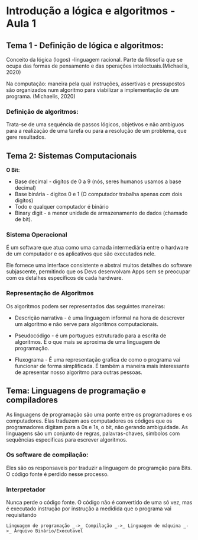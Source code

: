 # Introdução a lógica e algoritmos - Aula 1


## Tema 1 - Definição de lógica e algoritmos: 
 Conceito da lógica (logos) -linguagem racional. Parte da filosofia que se ocupa das formas de pensamento e das operações intelectuais.(Michaelis, 2020)

 Na computação: maneira pela qual instruções, assertivas e pressupostos são organizados num algoritmo para viabilizar a implementação de um programa. (Michaelis, 2020)

 ### Definição de algoritmos:
 Trata-se de uma sequência de passos lógicos, objetivos e não ambiguos para a realização de uma tarefa ou para a resolução de um problema, que gere resultados.

## Tema 2:  Sistemas Computacionais
**O Bit:**
- Base decimal - digítos de 0 a 9 (nós, seres humanos usamos a base decimal)
- Base binária - digítos 0 e 1 (O computador trabalha apenas com dois digítos)
- Todo e qualquer computador é binário
- Binary digit - a menor unidade de armazenamento de dados (chamado de bit).

### Sistema Operacional
É um software que atua como uma camada intermediária entre o hardware de um computador e os aplicativos que são executados nele. 

Ele fornece uma interface consistente e abstrai muitos detalhes do software subjascente, permitindo que os Devs desenvolvam Apps sem se preocupar com os detalhes específicos de cada hardware.

### Representação de Algoritmos
Os algoritmos podem ser representados das seguintes maneiras:

- Descrição narrativa - é uma linguagem informal na hora de descrever um algoritmo e não serve para algoritmos computacionais.

- Pseudocódigo - é um portugues estruturado para a escrita de algoritmos. É o que mais se aproxima de uma linguagem de programação.

- Fluxograma - É uma representação grafica de como o programa vai funcionar de forma simplificada. É também a  maneira mais interessante de apresentar nosso algoritmo para outras pessoas.

## Tema: Linguagens de programação e compiladores
As linguagens de programação são uma ponte entre os programadores e os computadores. Elas traduzem aos computadores os códigos que os programadores digitam para a 0s e 1s, o bit, não gerando ambiguidade. 
As linguagens são um conjunto de regras, palavras-chaves, simbolos com sequências especificas para escrever algoritmos.

### Os software de compilação:
 Eles são os responsaveis por traduzir a linguagem de programção para Bits. O código fonte é perdido nesse processo.

### Interpretador 
Nunca perde o código fonte. O código não é convertido de uma só vez, mas é executado instrução por instrução a medidida que o programa vai requisitando

``` 
Linguagem de programação _->_ Compilação _->_ Linguagem de máquina _->_ Arquivo Binário/Executavel
```

